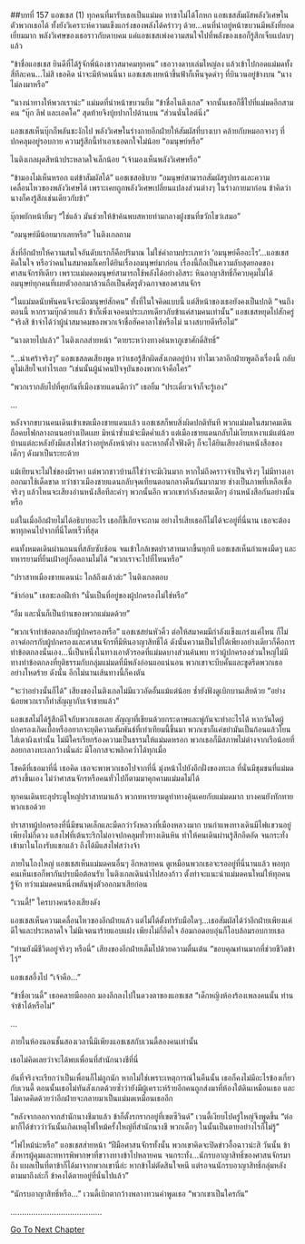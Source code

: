 ##บทที่ 157 แอชเชส (1)
ทุกคนที่มารับเธอเป็นแม่มด ทาซาไม่ได้โกหก แอชเชสสัมผัสพลังวิเศษในตัวพวกเธอได้ ทั้งยังวิเคราะห์ความแข็งแกร่งของพลังได้คร่าวๆ ด้วย...คนที่นำอยู่หน้าขบวนมีพลังที่ยอดเยี่ยมมาก พลังวิเศษของเธอราวกับดาบคม แค่แอชเชสเพ่งความสนใจไปที่พลังของเธอก็รู้สึกเจ็บแปลบๆ แล้ว


“ข้าชื่อแอชเชส ยินดีที่ได้รู้จักพี่น้องชาวสมาคมทุกคน” เธอวางดาบเล่มใหญ่ลง แล้วเข้าไปกอดแม่มดทั้งสี่ทีละคน...ไม่สิ เธอคิด น่าจะมีห้าคนนี่นา แอชเชสเงยหน้าขึ้นฟ้าก็เห็นจุดดำๆ ที่บินวนอยู่ข้างบน “นางไม่ลงมาหรือ”


“นางนำทางให้พวกเราน่ะ” แม่มดที่นำหน้าขบวนยิ้ม “ข้าชื่อไนติงเกล” จากนั้นเธอก็ชี้ไปที่แม่มดอีกสามคน “บุ๊ก ลีฟ และเอคโค” สุดท้ายจึงบุ้ยปากไปด้านบน “ส่วนนั่นไลต์นิ่ง”


แอชเชสเห็นบุ๊กก็พลันชะงักไป พลังวิเศษในร่างกายอีกฝ่ายให้สัมผัสที่บางเบา คล้ายกับหมอกจางๆ ที่ปกคลุมอยู่รอบกาย ความรู้สึกนี้ทำเอาเธอตกใจไม่น้อย “อมนุษย์หรือ”


ไนติงเกลผุดสีหน้าประหลาดใจเล็กน้อย “เจ้ามองเห็นพลังวิเศษหรือ”


“ข้ามองไม่เห็นหรอก แต่ข้าสัมผัสได้” แอชเชสอธิบาย “อมนุษย์สามารถสัมผัสรูปทรงและความเคลื่อนไหวของพลังวิเศษได้ เพราะเคยถูกพลังวิเศษเปลี่ยนแปลงส่วนต่างๆ ในร่างกายมาก่อน ข้าคิดว่านางก็คงรู้สึกเช่นเดียวกับข้า”


บุ๊กพยักหน้ายิ้มๆ “ใช่แล้ว มันช่วยให้ข้าค้นพบสหายท่ามกลางฝูงชนที่ขวักไขว่เสมอ”


“อมนุษย์มีน้อยมากเลยหรือ” ไนติงเกลถาม


สิ่งที่อีกฝ่ายให้ความสนใจอันดับแรกก็คือปริมาณ ไม่ใช่คำถามประเภทว่า ‘อมนุษย์คืออะไร’...แอชเชสคิดในใจ หรือว่าคนในสมาคมก็เคยได้ยินเรื่องอมนุษย์มาก่อน เรื่องนี้ถือเป็นความลับสุดยอดของศาสนจักรทีเดียว เพราะแม่มดอมนุษย์สามารถใช้พลังได้อย่างอิสระ หินอาญาสิทธิ์ก็ควบคุมไม่ได้ อมนุษย์ทุกคนที่เผยตัวออกมาล้วนถือเป็นศัตรูตัวฉกาจของศาสนจักร


“ในแม่มดนับพันคนจึงจะมีอมนุษย์สักคน” ทั้งที่ในใจคิดแบบนี้ แต่สีหน้าของเธอยังคงเป็นปกติ “จนถึงตอนนี้ หากรวมบุ๊กด้วยแล้ว ข้าก็เพิ่งเจอคนประเภทเดียวกับข้าแค่สามคนเท่านั้น” แอชเชสหยุดไปสักครู่ “จริงสิ ข้าจำได้ว่าผู้นำสมาคมของพวกเจ้าชื่อฮัคคาลาใช่หรือไม่ นางสบายดีหรือไม่”


“นางตายไปแล้ว” ไนติงเกลส่ายหน้า “ตายระหว่างทางค้นหาภูเขาศักดิ์สิทธิ์”


“...น่าเศร้าจริงๆ” แอชเชสลดเสียงพูด ทว่าเธอรู้สึกผิดสังเกตอยู่บ้าง ทำไมเวลาอีกฝ่ายพูดถึงเรื่องนี้ กลับดูไม่เสียใจเท่าไรเลย “เช่นนั้นผู้นำคนปัจจุบันของพวกเจ้าคือใคร”


“พวกเรากลับไปที่คุยกันที่เมืองชายแดนดีกว่า” เธอยิ้ม “ประเดี๋ยวเจ้าก็จะรู้เอง”


...


หลังจากขบวนคนเดินเข้าเขตเมืองชายแดนแล้ว แอชเชสก็พบสิ่งผิดปกติทันที พวกแม่มดในสมาคมเดินถือคบไฟกลางถนนอย่างเปิดเผย มิหนำซ้ำแม้จะมืดค่ำแล้ว แต่เมืองชายแดนกลับไม่เงียบเหงาแม้แต่น้อย บ้านแต่ละหลังยังมีแสงไฟสว่างอยู่หลังหน้าต่าง และหากตั้งใจฟังดีๆ ก็จะได้ยินเสียงอ่านหนังสือของเด็กๆ ดังมาเป็นระยะด้วย


แม้เทียนจะไม่ใช่ของมีราคา แต่พวกชาวบ้านก็ใช่ว่าจะมีเงินมาก หากไม่ถึงคราวจำเป็นจริงๆ ไม่มีทางเอาออกมาใช้เด็ดขาด ทว่าชาวเมืองชายแดนกลับจุดเทียนตอนกลางคืนกันมากมาย ช่างเป็นภาพที่เหลือเชื่อจริงๆ แล้วไหนจะเสียงอ่านหนังสือทีละคำๆ พวกนั้นอีก พวกเขากำลังสอนเด็กๆ อ่านหนังสือกันอย่างนั้นหรือ


แต่ในเมื่ออีกฝ่ายไม่ได้อธิบายอะไร เธอก็ขี้เกียจจะถาม อย่างไรเสียเธอก็ไม่ได้จะอยู่ที่นี่นาน เธอจะต้องพาทุกคนไปจากที่นี่โดยเร็วที่สุด


คนทั้งหมดเดินผ่านถนนที่สลับซับซ้อน จนเข้าใกล้เขตปราสาทมากขึ้นทุกที แอชเชสเห็นกำแพงมืดๆ และทหารยามที่ยืนเฝ้าอยู่ก็อดถามไม่ได้ “พวกเราจะไปที่ไหนหรือ”


“ปราสาทเมืองชายแดนน่ะ ใกล้ถึงแล้วล่ะ” ไนติงเกลตอบ


“ช้าก่อน” เธอชะลอฝีเท้า “นั่นเป็นที่อยู่ของผู้ปกครองไม่ใช่หรือ”


“อืม และนั่นก็เป็นบ้านของพวกแม่มดด้วย”


“พวกเจ้าทำข้อตกลงกับผู้ปกครองหรือ” แอชเชสย่นหัวคิ้ว ต่อให้สมาคมมีกำลังแข็งแกร่งแค่ไหน ก็ไม่อาจต่อกรกับผู้ปกครองและศาสนจักรที่มีหินอาญาสิทธิ์ได้ ดังนั้นความเป็นไปได้เพียงอย่างเดียวก็คือการทำข้อตกลงนั่นเอง...นี่เป็นหนึ่งในทางเอาตัวรอดที่แม่มดบางส่วนค้นพบ ทว่าผู้ปกครองส่วนใหญ่ไม่มีทางทำข้อตกลงที่ยุติธรรมกับกลุ่มแม่มดที่มีพลังอ่อนแอแน่นอน พวกเขาจะบีบคั้นและขูดรีดพวกเธออย่างโหดร้าย ดังนั้น อีกไม่นานเส้นทางนี้ก็คงตัน


“จะว่าอย่างนั้นก็ได้” เสียงของไนติงเกลไม่มีแววอัดอั้นแม้แต่น้อย ซ้ำยังฟังดูเบิกบานเสียด้วย “อย่างน้อยพวกเราก็ทำสัญญากับเจ้าชายแล้ว”


แอชเชสไม่ได้รู้สึกดีใจกับพวกเธอเลย สัญญาที่เขียนด้วยกระดาษและพู่กันจะทำอะไรได้ หากวันใดผู้ปกครองเกิดเบื่อหรืออยากจะยุติความสัมพันธ์ที่เท่าเทียมนี้ขึ้นมา พวกเขาก็แค่ขยำมันเป็นก้อนแล้วโยนใส่เตาผิงเท่านั้น ไม่มีใครเรียกร้องความเป็นธรรมให้แม่มดหรอก พวกเธอก็มีสภาพไม่ต่างจากเรือน้อยที่ลอยกลางทะเลกว้างนั่นล่ะ มีโอกาสจะพลิกคว่ำได้ทุกเมื่อ


โชคดีที่เธอมาที่นี่ เธอคิด เธอจะพาพวกเธอไปจากที่นี่ มุ่งหน้าไปยังอีกฝั่งของทะเล ที่นั่นมีชุมชนที่แม่มดสร้างขึ้นเอง ไม่ว่าศาสนจักรหรือคนทั่วไปก็ตามมาคุกคามแม่มดไม่ได้


ทุกคนเดินทะลุประตูใหญ่ปราสาทมาแล้ว พวกทหารยามดูท่าทางคุ้นเคยกับแม่มดมาก บางคนยังทักทายพวกเธอด้วย


ปราสาทผู้ปกครองที่นี่มีขนาดเล็กและมืดกว่าวังหลวงที่เมืองหลวงมาก บนกำแพงทางเดินมีไฟแขวนอยู่เพียงไม่กี่ดวง แสงไฟที่เต้นระริกไม่อาจปกคลุมทั่วทางเดินหิน ทำให้คนเดินผ่านรู้สึกอึดอัด จนกระทั่งเข้ามาในโถงรับแขกแล้ว ถึงได้มีแสงไฟสว่างจ้า


ภายในโถงใหญ่ แอชเชสเห็นแม่มดคนอื่นๆ อีกหลายคน ดูเหมือนพวกเธอจะรออยู่ที่นี่นานแล้ว พอทุกคนเห็นเธอก็พากันปรบมือต้อนรับ ไนติงเกลเดินนำไปสองก้าว ตั้งท่าจะแนะนำแม่มดคนใหม่ให้ทุกคนรู้จัก ทว่าแม่มดคนหนึ่งพลันพุ่งตัวออกมาเสียก่อน


“เวนดี้!” ใครบางคนร้องเสียงดัง


แอชเชสเห็นความเคลื่อนไหวของอีกฝ่ายแล้ว แต่ไม่ได้ตั้งท่ารับมือใดๆ...เธอสัมผัสได้ว่าอีกฝ่ายเพียงแค่ดีใจและประหลาดใจ ไม่มีเจตนาร้ายแอบแฝง เพียงไม่กี่อึดใจ อ้อมกอดอบอุ่นก็โอบล้อมรอบกายเธอ


“ท่านยังมีชีวิตอยู่จริงๆ หรือนี่” เสียงของอีกฝ่ายเต็มไปด้วยความตื่นเต้น “ขอบคุณท่านมากที่ช่วยชีวิตข้าไว้”


แอชเชสอึ้งไป “เจ้าคือ...”


“ข้าชื่อเวนดี้” เธอคลายมือออก มองลึกลงไปในดวงตาของแอชเชส “เด็กหญิงห้องร้องเพลงคนนั้น ท่านจำข้าได้หรือไม่”


...


ภายในห้องนอนชั้นสองเวลานี้มีเพียงแอชเชสกับเวนดี้สองคนเท่านั้น


เธอไม่คิดเลยว่าจะได้พบเพื่อนที่สำนักนางชีที่นี่


อันที่จริงจะเรียกว่าเป็นเพื่อนก็ไม่ถูกนัก หากไม่ใช่เพราะเหตุการณ์ในคืนนั้น เธอก็คงไม่มีอะไรข้องเกี่ยวกับเวนดี้ ตอนนั้นเธอไม่ทันสังเกตด้วยซ้ำว่ายังมีผู้เคราะห์ร้ายอีกคนถูกส่งมาที่ห้องใต้ดินเหมือนเธอ และไม่คาดคิดด้วยว่าอีกฝ่ายจะกลายมาเป็นแม่มดเหมือนเธออีก


“หลังจากออกจากสำนักนางชีมาแล้ว ข้าก็ตั้งรกรากอยู่ที่เขตซีวินด์” เวนดี้เงียบไปครู่ใหญ่จึงพูดขึ้น “ต่อมาก็ได้ข่าวว่าวันนั้นเกิดเหตุไฟไหม้ครั้งใหญ่ที่สำนักนางชี พวกเด็กๆ ในนั้นเป็นตายอย่างไรก็ไม่รู้”


“ไฟไหม้น่ะหรือ” แอชเชสส่ายหน้า “ฝีมือศาสนจักรทั้งนั้น พวกเขาคิดจะปิดข่าวอื้อฉาวน่ะสิ วันนั้น ข้าสังหารผู้คุมและทหารพิพากษาที่ขวางทางข้าไปหลายคน จนกระทั่ง...นักรบอาญาสิทธิ์ของศาสนจักรมาถึง แผลเป็นที่ตาข้าก็ได้มาจากพวกเขานี่ล่ะ หากข้าไม่ตัดสินใจหนี แต่รอจนนักรบอาญาสิทธิ์กลุ่มหลังตามมาถึงล่ะก็ ข้าคงได้ตายอยู่ที่นั่นไปแล้ว”


“นักรบอาญาสิทธิ์หรือ...” เวนดี้เบิกตากว้างพลางทวนคำพูดเธอ “พวกเขาเป็นใครกัน”


........................................


[Go To Next Chapter]( ./70.md)